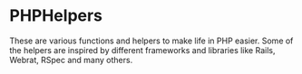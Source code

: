 # PHPHelpers

These are various functions and helpers to make life in PHP easier. Some of the helpers are inspired by different frameworks and libraries like Rails, Webrat, RSpec and many others.